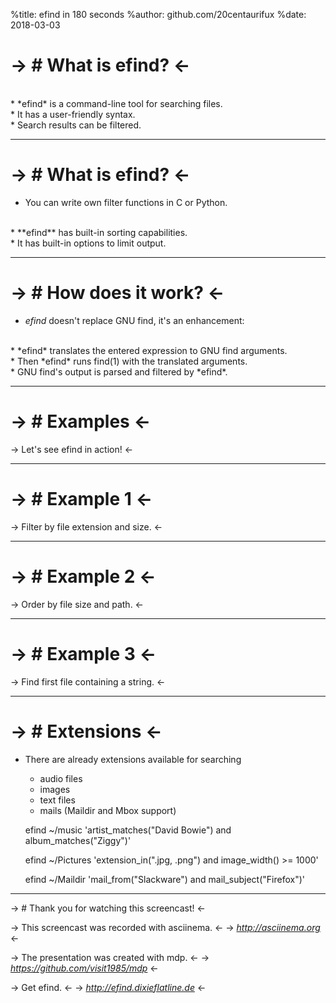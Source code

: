 %title: efind in 180 seconds
%author: github.com/20centaurifux
%date: 2018-03-03

-> # What is efind? <-
======================

<br>
* *efind* is a command-line tool for searching files.

<br>
* It has a user-friendly syntax.

<br>
* Search results can be filtered.

-------------------------------------------

-> # What is efind? <-
======================

* You can write own filter functions in C or Python.

<br>
* **efind** has built-in sorting capabilities.

<br>
* It has built-in options to limit output.

-------------------------------------------

-> # How does it work? <-
======================

* *efind* doesn't replace GNU find, it's an enhancement:

<br>
    * *efind* translates the entered expression to GNU find arguments.

<br>
    * Then *efind* runs find(1) with the translated arguments.

<br>
    * GNU find's output is parsed and filtered by *efind*.

-------------------------------------------

-> # Examples <-
======================

-> Let's see efind in action! <-

-------------------------------------------

-> # Example 1 <-
======================

-> Filter by file extension and size. <-

-------------------------------------------

-> # Example 2 <-
======================

-> Order by file size and path. <-

-------------------------------------------

-> # Example 3 <-
======================

-> Find first file containing a string. <-

-------------------------------------------

-> # Extensions <-
======================

* There are already extensions available for searching
    * audio files
    * images
    * text files
    * mails (Maildir and Mbox support)

    efind ~/music 'artist_matches("David Bowie") and album_matches("Ziggy")'

    efind ~/Pictures 'extension_in(".jpg, .png") and image_width() >= 1000'

    efind ~/Maildir 'mail_from("Slackware") and mail_subject("Firefox")'

-------------------------------------------

-> # Thank you for watching this screencast! <-

-> This screencast was recorded with asciinema. <-
-> *http://asciinema.org* <-

-> The presentation was created with mdp. <-
-> *https://github.com/visit1985/mdp* <-

-> Get efind. <-
-> *http://efind.dixieflatline.de* <-
